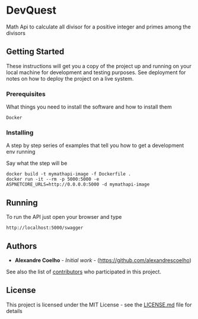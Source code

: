 # DevQuest

Math Api to calculate all divisor for a positive integer and primes among the divisors

## Getting Started

These instructions will get you a copy of the project up and running on your local machine for development and testing purposes. See deployment for notes on how to deploy the project on a live system.

### Prerequisites

What things you need to install the software and how to install them

```
Docker
```

### Installing

A step by step series of examples that tell you how to get a development env running

Say what the step will be

```
docker build -t mymathapi-image -f Dockerfile . 
docker run -it --rm -p 5000:5000 -e ASPNETCORE_URLS=http://0.0.0.0:5000 -d mymathapi-image
```
## Running

To run the API just open your browser and type  

```
http://localhost:5000/swagger
```

## Authors

* **Alexandre Coelho** - *Initial work* - (https://github.com/alexandrescoelho)

See also the list of [contributors](https://github.com/your/project/contributors) who participated in this project.

## License

This project is licensed under the MIT License - see the [LICENSE.md](LICENSE.md) file for details

